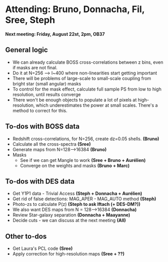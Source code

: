 # Attending: Bruno, Donnacha, Fil, Sree, Steph

**Next meeting: Friday, August 22st, 2pm, OB37**

## General logic
* We can already calculate BOSS cross-correlations between z bins, even if masks are not final.
* Do it at N=256 --> l~400 where non-linearities start getting important
* There will be problems of large-scale to small-scale coupling from bright star (small angular) masks
* To control for the mask effect, calculate full sample PS from low to high resolution, until results converge
* There won't be enough objects to populate a lot of pixels at high-resolution, which underestimates the power at small scales. There's a method to correct for this.

## To-dos with BOSS data

* Redshift cross-correlations, for N=256, create dz=0.05 shells. **(Bruno)**
* Calculate all the cross-spectra **(Sree)**
* Generate maps from N=128-->16384 **(Bruno)**
* Masks
   * See if we can get Mangle to work **(Sree + Bruno + Aurélien)**
   * Converge on the weights and masks **(Bruno + Marc)**

## To-dos with DES data

* Get Y1P1 data - Trivial Access **(Steph + Donnacha + Aurélien)**
* Get rid of false detections: MAG\_APER - MAG\_AUTO method **(Steph)**
* Photo-zs to calculate P(z) **(Steph to ask Iftach (+ DES-DM?))** 
* We also want DES maps from N = 128-->16384 **(Donnacha)**
* Review Star-galaxy separation **(Donnacha + Maayanne)**
* Decide cuts - we can discuss at the next meeting **(All)**

## Other to-dos

* Get Laura's PCL code **(Sree)**
* Apply correction for high-resolution maps **(Sree + ??)** 

